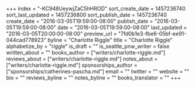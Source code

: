+++
index = "-KC946UeywjZaC5hHROD"
sort_create_date = 1457236740
sort_last_updated = 1457236800
sort_publish_date = 1457236740
create_date = "2016-03-05T19:59:00-08:00"
publish_date = "2016-03-05T19:59:00-08:00"
date = "2016-03-05T19:59:00-08:00"
last_updated = "2016-03-05T20:00:00-08:00"
preview_url = "7fd0b1e3-fbe6-05bf-ee91-044cad778923"
byline = "Charlotte Riggle"
title = "Charlotte Riggle"
alphabetize_by = "riggle"
is_draft = ""
is_seattle_pnw_writer = false
written_about = ""
books_author = ["writers/charlotte-riggle.md"]
reviews_about = ["writers/charlotte-riggle.md"]
notes_about = ["writers/charlotte-riggle.md"]
sponsorships_author = ["sponsorships/catherines-pascha.md"]
email = ""
twitter = ""
website = ""
bio = ""
reviews_byline = ""
notes_byline = ""
books_translator = ""
+++
